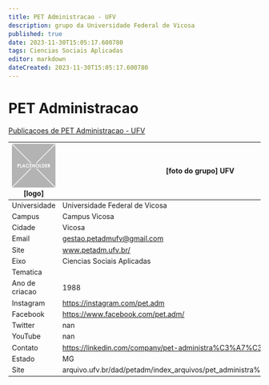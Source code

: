 ```yaml
---
title: PET Administracao - UFV
description: grupo da Universidade Federal de Vicosa
published: true
date: 2023-11-30T15:05:17.600780
tags: Ciencias Sociais Aplicadas
editor: markdown
dateCreated: 2023-11-30T15:05:17.600780
---
```


# PET Administracao

[Publicacoes de PET Administracao - UFV](/atividade/157PETAdministracaoUFV/feed)

| ![placeholder.png](/placeholder.png) [logo] | [foto do grupo] UFV         |
| ------------------------------------------- | ------------------------------------------------- |
| Universidade                                | Universidade Federal de Vicosa      |
| Campus                                      | Campus Vicosa            |
| Cidade                                      | Vicosa             |
| Email                                       | gestao.petadmufv@gmail.com             |
| Site                                        | www.petadm.ufv.br/              |
| Eixo                                        | Ciencias Sociais Aplicadas              |
| Tematica                                    |           |
| Ano de criacao                              | 1988        |
| Instagram                                   | https://instagram.com/pet.adm         |
| Facebook                                    | https://www.facebook.com/pet.adm/          |
| Twitter                                     | nan           |
| YouTube                                     | nan           |
| Contato                                     | https://linkedin.com/company/pet-administra%C3%A7%C3%A3o-ufv         |
| Estado                                      |  MG            |
| Site                                        | arquivo.ufv.br/dad/petadm/index_arquivos/pet_administra%C3%A7%C3%A3o.htm |
